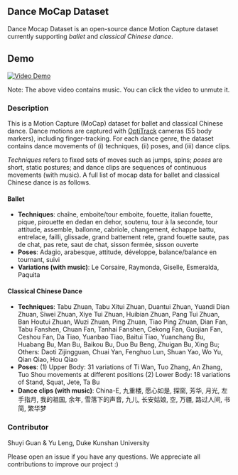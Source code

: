 ## Dance MoCap Dataset
Dance Mocap Dataset is an open-source dance Motion Capture dataset currently supporting *ballet* and *classical Chinese dance*.

## Demo

[![Video Demo](https://i.ytimg.com/vi/mXhNOLjIx7w/hqdefault.jpg?sqp=-oaymwEbCKgBEF5IVfKriqkDDggBFQAAiEIYAXABwAEG\u0026rs=AOn4CLBoZ5uc1BeHcVTXernDyvPsvDzvSg)](http://www.youtube.com/watch?v=mXhNOLjIx7w "Video Demo")

Note: The above video contains music. You can click the video to unmute it.

### Description
This is a Motion Capture (MoCap) dataset for ballet and classical Chinese dance. Dance motions are captured with [OptiTrack](https://optitrack.com/) cameras (55 body markers), including finger-tracking. For each dance genre, the dataset contains dance movements of (i) techniques, (ii) poses, and (iii) dance clips. 

*Techniques* refers to fixed sets of moves such as jumps, spins; *poses* are short, static postures; and dance clips are sequences of continuous movements (with music). A full list of mocap data for ballet and classical Chinese dance is as follows.

#### Ballet
* **Techniques**: chaîne, emboite/tour emboite, fouette, italian fouette, pique, pirouette en dedan en dehor, soutenu, tour à la seconde, tour attitude, assemble, ballonne, cabriole, changement, échappe battu, entrelace, failli, glissade, grand battement rete, grand fouette saute, pas de chat, pas rete, saut de chat, sisson fermée, sisson ouverte
* **Poses**: Adagio, arabesque, attitude, développe, balance/balance en tournant, suivi
* **Variations (with music)**: Le Corsaire, Raymonda, Giselle, Esmeralda, Paquita

#### Classical Chinese Dance
* **Techniques**: Tabu Zhuan, Tabu Xitui Zhuan, Duantui Zhuan, Yuandi Dian Zhuan, Siwei Zhuan, Xiye Tui Zhuan, Huibian Zhuan, Pang Tui Zhuan, Ban Houtui Zhuan, Wuzi Zhuan, Ping Zhuan, Tiao Ping Zhuan, Dian Fan, Tabu Fanshen, Chuan Fan, Tanhai Fanshen, Cekong Fan, Guojian Fan, Ceshou Fan, Da Tiao, Yuanbao Tiao, Baitui Tiao, Yuanchang Bu, Huabang Bu, Man Bu, Baikou Bu, Duo Bu Beng, Zhuigan Bu, Xing Bu; Others: Daoti Zijingguan, Chuai Yan, Fenghuo Lun, Shuan Yao, Wo Yu, Qian Qiao, Hou Qiao
* **Poses**: (1) Upper Body: 31 variations of Ti Wan, Tuo Zhang, An Zhang, Tuo Shou movements at different positions (2) Lower Body: 18 variations of Stand, Squat, Jete, Ta Bu
* **Dance clips (with music)**: China-E, 九重楼, 愿心如是, 探窗, 芳华, 月光, 左手指月, 我的祖国, 余年, 雪落下的声音, 九儿, 长安姑娘, 空, 万疆, 路过人间, 书简, 繁华梦

### Contributor
Shuyi Guan & Yu Leng, Duke Kunshan University

Please open an issue if you have any questions. We appreciate all contributions to improve our project :)
